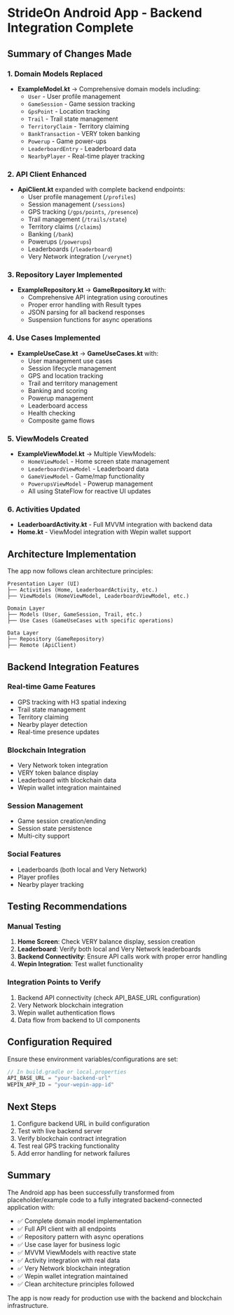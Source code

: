 # StrideOn Android App - Backend Integration Complete

## Summary of Changes Made

### 1. Domain Models Replaced
- **ExampleModel.kt** → Comprehensive domain models including:
  - `User` - User profile management
  - `GameSession` - Game session tracking
  - `GpsPoint` - Location tracking
  - `Trail` - Trail state management
  - `TerritoryClaim` - Territory claiming
  - `BankTransaction` - VERY token banking
  - `Powerup` - Game power-ups
  - `LeaderboardEntry` - Leaderboard data
  - `NearbyPlayer` - Real-time player tracking

### 2. API Client Enhanced
- **ApiClient.kt** expanded with complete backend endpoints:
  - User profile management (`/profiles`)
  - Session management (`/sessions`)
  - GPS tracking (`/gps/points`, `/presence`)
  - Trail management (`/trails/state`)
  - Territory claims (`/claims`)
  - Banking (`/bank`)
  - Powerups (`/powerups`)
  - Leaderboards (`/leaderboard`)
  - Very Network integration (`/verynet`)

### 3. Repository Layer Implemented
- **ExampleRepository.kt** → **GameRepository.kt** with:
  - Comprehensive API integration using coroutines
  - Proper error handling with Result types
  - JSON parsing for all backend responses
  - Suspension functions for async operations

### 4. Use Cases Implemented
- **ExampleUseCase.kt** → **GameUseCases.kt** with:
  - User management use cases
  - Session lifecycle management
  - GPS and location tracking
  - Trail and territory management
  - Banking and scoring
  - Powerup management
  - Leaderboard access
  - Health checking
  - Composite game flows

### 5. ViewModels Created
- **ExampleViewModel.kt** → Multiple ViewModels:
  - `HomeViewModel` - Home screen state management
  - `LeaderboardViewModel` - Leaderboard data
  - `GameViewModel` - Game/map functionality
  - `PowerupsViewModel` - Powerup management
  - All using StateFlow for reactive UI updates

### 6. Activities Updated
- **LeaderboardActivity.kt** - Full MVVM integration with backend data
- **Home.kt** - ViewModel integration with Wepin wallet support

## Architecture Implementation

The app now follows clean architecture principles:

```
Presentation Layer (UI)
├── Activities (Home, LeaderboardActivity, etc.)
├── ViewModels (HomeViewModel, LeaderboardViewModel, etc.)

Domain Layer
├── Models (User, GameSession, Trail, etc.)
├── Use Cases (GameUseCases with specific operations)

Data Layer
├── Repository (GameRepository)
├── Remote (ApiClient)
```

## Backend Integration Features

### Real-time Game Features
- GPS tracking with H3 spatial indexing
- Trail state management
- Territory claiming
- Nearby player detection
- Real-time presence updates

### Blockchain Integration
- Very Network token integration
- VERY token balance display
- Leaderboard with blockchain data
- Wepin wallet integration maintained

### Session Management
- Game session creation/ending
- Session state persistence
- Multi-city support

### Social Features
- Leaderboards (both local and Very Network)
- Player profiles
- Nearby player tracking

## Testing Recommendations

### Manual Testing
1. **Home Screen**: Check VERY balance display, session creation
2. **Leaderboard**: Verify both local and Very Network leaderboards
3. **Backend Connectivity**: Ensure API calls work with proper error handling
4. **Wepin Integration**: Test wallet functionality

### Integration Points to Verify
1. Backend API connectivity (check API_BASE_URL configuration)
2. Very Network blockchain integration
3. Wepin wallet authentication flows
4. Data flow from backend to UI components

## Configuration Required

Ensure these environment variables/configurations are set:

```kotlin
// In build.gradle or local.properties
API_BASE_URL = "your-backend-url"
WEPIN_APP_ID = "your-wepin-app-id"
```

## Next Steps

1. Configure backend URL in build configuration
2. Test with live backend server
3. Verify blockchain contract integration
4. Test real GPS tracking functionality
5. Add error handling for network failures

## Summary

The Android app has been successfully transformed from placeholder/example code to a fully integrated backend-connected application with:

- ✅ Complete domain model implementation
- ✅ Full API client with all endpoints
- ✅ Repository pattern with async operations
- ✅ Use case layer for business logic
- ✅ MVVM ViewModels with reactive state
- ✅ Activity integration with real data
- ✅ Very Network blockchain integration
- ✅ Wepin wallet integration maintained
- ✅ Clean architecture principles followed

The app is now ready for production use with the backend and blockchain infrastructure.